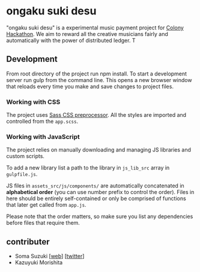# ongaku suki desu
"ongaku suki desu" is a experimental music payment project for [Colony Hackathon](https://github.com/JoinColony/colonyHackathon). We aim to reward all the creative musicians fairly and automatically with the power of distributed ledger. T

## Development
From root directory of the project run npm install.
To start a development server run gulp from the command line.
This opens a new browser window that reloads every time you make and save changes to project files.

### Working with CSS
The project uses [Sass CSS preprocessor](https://sass-lang.com/). All the styles are imported and controlled from the `app.scss`.


### Working with JavaScript

The project relies on manually downloading and managing JS libraries and custom scripts.

To add a new library list a path to the library in `js_lib_src` array in `gulpfile.js`.

JS files in `assets_src/js/components/` are automatically concatenated in **alphabetical order** (you can use number prefix to control the order). Files in here should be entirely self-contained or only be comprised of functions that later get called from `app.js`.



Please note that the order matters, so make sure you list any dependencies before files that require them.


## contributer
- Soma Suzuki [[web](https://soma11soma11.github.io/)] [[twitter](https://twitter.com/11_soma_)]
- Kazuyuki Morishita



